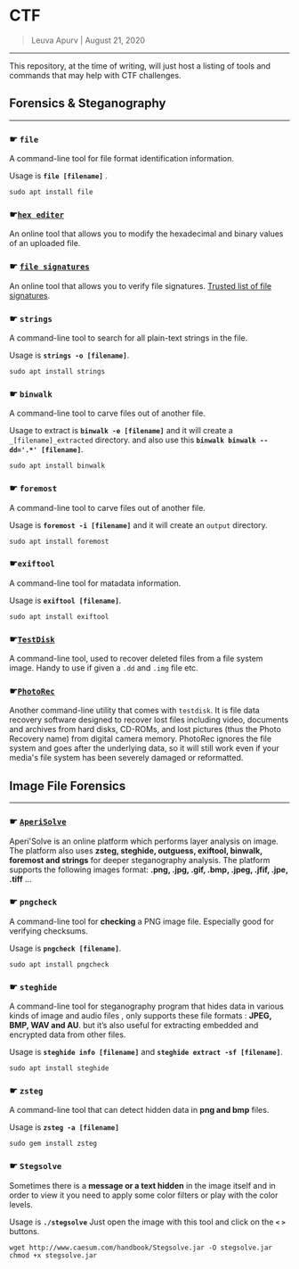# CTF

> Leuva Apurv  |  August 21, 2020

--------------------------

This repository, at the time of writing, will just host a listing of tools and commands that may help with CTF challenges.


## Forensics & Steganography
-----------------------------

### ☛ `file`

A command-line tool for file format identification information. 

Usage is **`file [filename]`** .

 ```
 sudo apt install file
 ```

### ☛[`hex editer`](hexed.it)

An online tool that allows you to modify the hexadecimal and binary values of an uploaded file.
  
### ☛ [`file signatures`](https://www.filesignatures.net/index.php?page=all)

An online tool that allows you to verify file signatures. [Trusted list of file signatures](https://en.wikipedia.org/wiki/List_of_file_signatures).

### ☛ `strings`

A command-line tool to search for all plain-text strings in the file.
	
Usage is **`strings -o [filename]`**.

```
sudo apt install strings
```

### ☛ `binwalk`

A command-line tool to carve files out of another file. 
	
Usage to extract is **`binwalk -e [filename]`** and it will create a `_[filename]_extracted` directory. and also use this **`binwalk binwalk --dd='.*' [filename]`**.

``` 
sudo apt install binwalk
```

### ☛ `foremost`

A command-line tool to carve files out of another file.
		
Usage is **`foremost -i [filename]`** and it will create an `output` directory.

```
sudo apt install foremost
```

### ☛`exiftool`

A command-line tool for matadata information. 

Usage is **`exiftool [filename]`**.

```
sudo apt install exiftool
```

### ☛[`TestDisk`](https://www.cgsecurity.org/wiki/TestDisk)

A command-line tool, used to recover deleted files from a file system image. Handy to use if given a `.dd` and `.img` file etc.
	
### ☛[`PhotoRec`](https://www.cgsecurity.org/wiki/PhotoRec)

Another command-line utility that comes with `testdisk`. It is file data recovery software designed to recover lost files including video, documents and archives from hard disks, CD-ROMs, and lost pictures (thus the Photo Recovery name) from digital camera memory. PhotoRec ignores the file system and goes after the underlying data, so it will still work even if your media's file system has been severely damaged or reformatted. 
	

## Image File Forensics
--------------------

### ☛ [`AperiSolve`](https://aperisolve.fr/)
	
Aperi'Solve is an online platform which performs layer analysis on image. The platform also uses **zsteg, steghide, outguess, exiftool, binwalk, foremost and strings** for deeper steganography analysis. The platform supports the following images format: **.png, .jpg, .gif, .bmp, .jpeg, .jfif, .jpe, .tiff** ...

### ☛ `pngcheck`

A command-line tool for **checking** a PNG image file. Especially good for verifying checksums.
	
Usage is **`pngcheck [filename]`**.
```
sudo apt install pngcheck
```

### ☛ `steghide`
	
A command-line tool for steganography program that hides data in various kinds of image and audio files , only supports these file formats : **JPEG, BMP, WAV and AU**. but it’s also useful for extracting embedded and encrypted data from other files.
	
Usage is **`steghide info [filename]`**
and **`steghide extract -sf [filename]`**.	
```
sudo apt install steghide
```
	
### ☛ `zsteg`

A command-line tool that can detect hidden data in **png and bmp** files.
	
Usage is **`zsteg -a [filename]`**
```
sudo gem install zsteg
```

### ☛ `Stegsolve`
	
Sometimes there is a **message or a text hidden** in the image itself and in order to view it you need to apply some color filters or play with the color levels. 
	
Usage is **`./stegsolve`**
Just open the image with this tool and click on the  **`<`  `>`** buttons.
```
wget http://www.caesum.com/handbook/Stegsolve.jar -O stegsolve.jar
chmod +x stegsolve.jar
```

